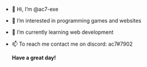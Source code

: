 - 👋 Hi, I’m @ac7-exe
- 👀 I’m interested in programming games and websites
- 🌱 I’m currently learning web development
- 📫 To reach me contact me on discord: ac7#7902

    **Have a great day!**
